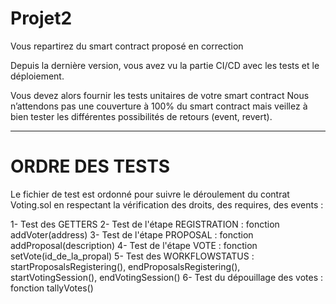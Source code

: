 # Projet2

Vous repartirez du smart contract proposé en correction 

Depuis la dernière version, vous avez vu la partie CI/CD avec les tests et le déploiement. 

Vous devez alors fournir les tests unitaires de votre smart contract Nous n’attendons pas une couverture à 100% du smart contract mais veillez à bien tester les différentes possibilités de retours (event, revert).

**********************************************************************************

# ORDRE DES TESTS

Le fichier de test est ordonné pour suivre le déroulement du contrat Voting.sol en respectant la vérification des droits, des requires, des events :

1- Test des GETTERS
2- Test de l'étape REGISTRATION : fonction addVoter(address)
3- Test de l'étape PROPOSAL : fonction addProposal(description)
4- Test de l'étape VOTE : fonction setVote(id_de_la_propal)
5- Test des WORKFLOWSTATUS : startProposalsRegistering(), endProposalsRegistering(), startVotingSession(), endVotingSession()
6- Test du dépouillage des votes : fonction tallyVotes()


